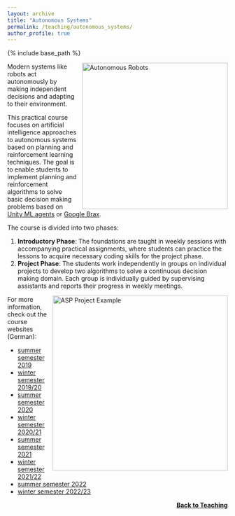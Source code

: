 ```yaml
---
layout: archive
title: "Autonomous Systems"
permalink: /teaching/autonomous_systems/
author_profile: true
---
```


{% include base_path %}

<img src="https://thomyphan.github.io/images/teaching/asp.png" title="Autonomous Robots" style="float:right; width:250pt;padding-left:10px;"  alt="Autonomous Robots"/>

Modern systems like robots act autonomously by making independent decisions and adapting to their environment.

This practical course focuses on artificial intelligence approaches to autonomous systems based on planning and reinforcement learning techniques. The goal is to enable students to implement planning and reinforcement algorithms to solve basic decision making problems based on [Unity ML agents](https://github.com/Unity-Technologies/ml-agents) or [Google Brax](https://github.com/google/brax).

The course is divided into two phases:
1. **Introductory Phase**: The foundations are taught in weekly sessions with accompanying practical assignments, where students can practice the lessons to acquire necessary coding skills for the project phase.
2. **Project Phase**: The students work independently in groups on individual projects to develop two algorithms to solve a continuous decision making domain. Each group is individually guided by supervising assistants and reports their progress in weekly meetings.

<img src="https://thomyphan.github.io/images/teaching/asp_project_example.gif" title="Student Project Example" style="float:right; width:300pt;padding-left:10px;"  alt="ASP Project Example"/>

For more information, check out the course websites (German):
- [summer semester 2019](https://www.mobile.ifi.lmu.de/lehrveranstaltungen/autonomesysteme-sose19/)
- [winter semester 2019/20](https://www.mobile.ifi.lmu.de/lehrveranstaltungen/autonomesysteme-ws1920/)
- [summer semester 2020](https://www.mobile.ifi.lmu.de/lehrveranstaltungen/autonomesysteme-sose20/)
- [winter semester 2020/21](https://www.mobile.ifi.lmu.de/lehrveranstaltungen/praktikum-autonome-systeme-wise2020/)
- [summer semester 2021](https://www.mobile.ifi.lmu.de/lehrveranstaltungen/autonomesysteme-sose21/)
- [winter semester 2021/22](https://www.mobile.ifi.lmu.de/lehrveranstaltungen/autonomesysteme-ws2122/)
- [summer semester 2022](https://www.mobile.ifi.lmu.de/lehrveranstaltungen/autonomesysteme-sose22/)
- [winter semester 2022/23](https://www.mobile.ifi.lmu.de/lehrveranstaltungen/autonomesysteme-ws2223/)

<div style="float: right;">
    <a href="https://thomyphan.github.io/teaching/"><strong>Back to Teaching</strong></a>
</div>